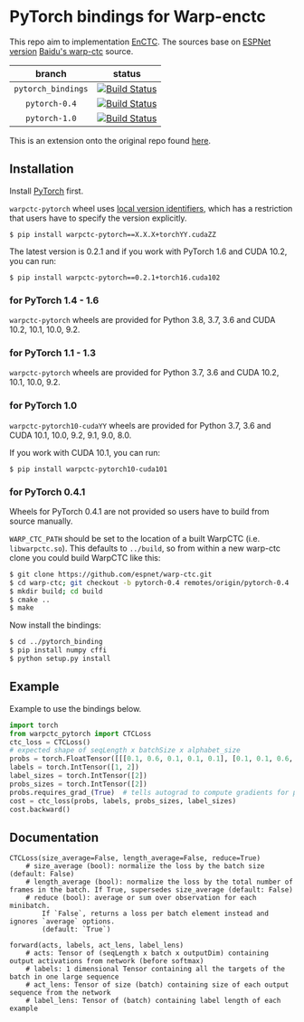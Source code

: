 # PyTorch bindings for Warp-enctc

This repo aim to implementation [EnCTC](https://proceedings.neurips.cc/paper/2018/hash/e44fea3bec53bcea3b7513ccef5857ac-Abstract.html).
The sources base on [ESPNet version](https://github.com/espnet/warp-ctc) [Baidu's warp-ctc](https://github.com/baidu-research/warp-ctc) source.

|branch|status|
|:-:|:-:|
|`pytorch_bindings`|[![Build Status](https://travis-ci.org/espnet/warp-ctc.svg?branch=pytorch_bindings)](https://github.com/espnet/warp-ctc/tree/pytorch_bindings)|
|`pytorch-0.4`|[![Build Status](https://travis-ci.org/espnet/warp-ctc.svg?branch=pytorch-0.4)](https://github.com/espnet/warp-ctc/tree/pytorch-0.4)|
|`pytorch-1.0`|[![Build Status](https://travis-ci.org/espnet/warp-ctc.svg?branch=pytorch-1.0)](https://github.com/espnet/warp-ctc/tree/pytorch-1.0)|

This is an extension onto the original repo found [here](https://github.com/baidu-research/warp-ctc).

## Installation

Install [PyTorch](https://github.com/pytorch/pytorch#installation) first.

`warpctc-pytorch` wheel uses [local version identifiers](https://www.python.org/dev/peps/pep-0440/#local-version-identifiers),
which has a restriction that users have to specify the version explicitly.

```console
$ pip install warpctc-pytorch==X.X.X+torchYY.cudaZZ
```

The latest version is 0.2.1 and if you work with PyTorch 1.6 and CUDA 10.2, you can run:

```console
$ pip install warpctc-pytorch==0.2.1+torch16.cuda102
```

### for PyTorch 1.4 - 1.6

`warpctc-pytorch` wheels are provided for Python 3.8, 3.7, 3.6 and CUDA 10.2, 10.1, 10.0, 9.2.

### for PyTorch 1.1 - 1.3

`warpctc-pytorch` wheels are provided for Python 3.7, 3.6 and CUDA 10.2, 10.1, 10.0, 9.2.

### for PyTorch 1.0

`warpctc-pytorch10-cudaYY` wheels are provided for Python 3.7, 3.6 and CUDA 10.1, 10.0, 9.2, 9.1, 9.0, 8.0.

If you work with CUDA 10.1, you can run:

```console
$ pip install warpctc-pytorch10-cuda101
```

### for PyTorch 0.4.1

Wheels for PyTorch 0.4.1 are not provided so users have to build from source manually.

`WARP_CTC_PATH` should be set to the location of a built WarpCTC
(i.e. `libwarpctc.so`).  This defaults to `../build`, so from within a
new warp-ctc clone you could build WarpCTC like this:

```bash
$ git clone https://github.com/espnet/warp-ctc.git
$ cd warp-ctc; git checkout -b pytorch-0.4 remotes/origin/pytorch-0.4
$ mkdir build; cd build
$ cmake ..
$ make
```

Now install the bindings:
```bash
$ cd ../pytorch_binding
$ pip install numpy cffi
$ python setup.py install
```

## Example

Example to use the bindings below.

```python
import torch
from warpctc_pytorch import CTCLoss
ctc_loss = CTCLoss()
# expected shape of seqLength x batchSize x alphabet_size
probs = torch.FloatTensor([[[0.1, 0.6, 0.1, 0.1, 0.1], [0.1, 0.1, 0.6, 0.1, 0.1]]]).transpose(0, 1).contiguous()
labels = torch.IntTensor([1, 2])
label_sizes = torch.IntTensor([2])
probs_sizes = torch.IntTensor([2])
probs.requires_grad_(True)  # tells autograd to compute gradients for probs
cost = ctc_loss(probs, labels, probs_sizes, label_sizes)
cost.backward()
```

## Documentation

```
CTCLoss(size_average=False, length_average=False, reduce=True)
    # size_average (bool): normalize the loss by the batch size (default: False)
    # length_average (bool): normalize the loss by the total number of frames in the batch. If True, supersedes size_average (default: False)
    # reduce (bool): average or sum over observation for each minibatch.
        If `False`, returns a loss per batch element instead and ignores `average` options.
        (default: `True`)

forward(acts, labels, act_lens, label_lens)
    # acts: Tensor of (seqLength x batch x outputDim) containing output activations from network (before softmax)
    # labels: 1 dimensional Tensor containing all the targets of the batch in one large sequence
    # act_lens: Tensor of size (batch) containing size of each output sequence from the network
    # label_lens: Tensor of (batch) containing label length of each example
```

